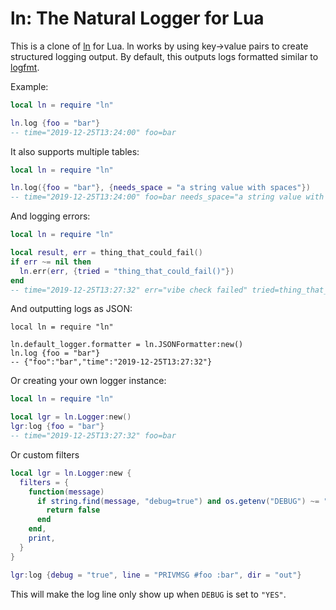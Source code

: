 # ln: The Natural Logger for Lua

This is a clone of [ln](https://github.com/Xe/ln) for Lua. ln works by using
key->value pairs to create structured logging output. By default, this outputs
logs formatted similar to [logfmt][logfmt].

[logfmt]: https://www.brandur.org/logfmt

Example:

```lua
local ln = require "ln"

ln.log {foo = "bar"}
-- time="2019-12-25T13:24:00" foo=bar
```

It also supports multiple tables:

```lua
local ln = require "ln"

ln.log({foo = "bar"}, {needs_space = "a string value with spaces"})
-- time="2019-12-25T13:24:00" foo=bar needs_space="a string value with spaces"
```

And logging errors:

```lua
local ln = require "ln"

local result, err = thing_that_could_fail()
if err ~= nil then
  ln.err(err, {tried = "thing_that_could_fail()"})
end
-- time="2019-12-25T13:27:32" err="vibe check failed" tried=thing_that_could_fail()
```

And outputting logs as JSON:

```
local ln = require "ln"

ln.default_logger.formatter = ln.JSONFormatter:new()
ln.log {foo = "bar"}
-- {"foo":"bar","time":"2019-12-25T13:27:32"}
```

Or creating your own logger instance:

```lua
local ln = require "ln"

local lgr = ln.Logger:new()
lgr:log {foo = "bar"}
-- time="2019-12-25T13:27:32" foo=bar
```

Or custom filters

```lua
local lgr = ln.Logger:new {
  filters = {
    function(message)
      if string.find(message, "debug=true") and os.getenv("DEBUG") ~= "YES" then
        return false
      end
    end,
    print,
  }
}

lgr:log {debug = "true", line = "PRIVMSG #foo :bar", dir = "out"}
```

This will make the log line only show up when `DEBUG` is set to `"YES"`.